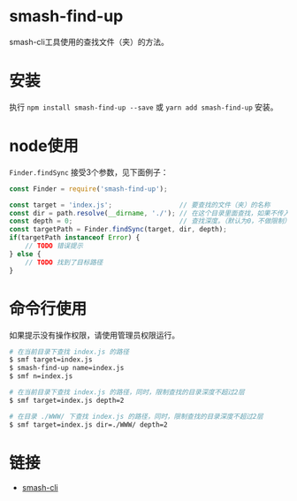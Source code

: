 # smash-find-up

smash-cli工具使用的查找文件（夹）的方法。

# 安装

执行 `npm install smash-find-up --save` 或 `yarn add smash-find-up` 安装。

# node使用

`Finder.findSync` 接受3个参数，见下面例子：

```javascript
const Finder = require('smash-find-up');

const target = 'index.js';                 // 要查找的文件（夹）的名称
const dir = path.resolve(__dirname, './'); // 在这个目录里面查找，如果不传入这个参数，则在工作目录里查找
const depth = 0;                           // 查找深度。（默认为0，不做限制）
const targetPath = Finder.findSync(target, dir, depth);
if(targetPath instanceof Error) {
    // TODO 错误提示
} else {
    // TODO 找到了目标路径
}
```

# 命令行使用

如果提示没有操作权限，请使用管理员权限运行。

```bash
# 在当前目录下查找 index.js 的路径
$ smf target=index.js
$ smash-find-up name=index.js
$ smf n=index.js

# 在当前目录下查找 index.js 的路径，同时，限制查找的目录深度不超过2层
$ smf target=index.js depth=2

# 在目录 ./WWW/ 下查找 index.js 的路径，同时，限制查找的目录深度不超过2层
$ smf target=index.js dir=./WWW/ depth=2
```

# 链接

- [smash-cli](https://github.com/chenhaihong/smash-cli)